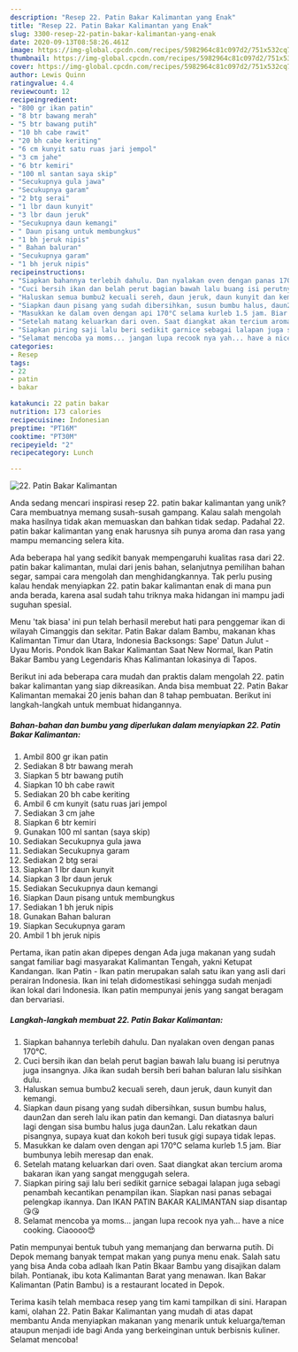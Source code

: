 ```yaml
---
description: "Resep 22. Patin Bakar Kalimantan yang Enak"
title: "Resep 22. Patin Bakar Kalimantan yang Enak"
slug: 3300-resep-22-patin-bakar-kalimantan-yang-enak
date: 2020-09-13T08:58:26.461Z
image: https://img-global.cpcdn.com/recipes/5982964c81c097d2/751x532cq70/22-patin-bakar-kalimantan-foto-resep-utama.jpg
thumbnail: https://img-global.cpcdn.com/recipes/5982964c81c097d2/751x532cq70/22-patin-bakar-kalimantan-foto-resep-utama.jpg
cover: https://img-global.cpcdn.com/recipes/5982964c81c097d2/751x532cq70/22-patin-bakar-kalimantan-foto-resep-utama.jpg
author: Lewis Quinn
ratingvalue: 4.4
reviewcount: 12
recipeingredient:
- "800 gr ikan patin"
- "8 btr bawang merah"
- "5 btr bawang putih"
- "10 bh cabe rawit"
- "20 bh cabe keriting"
- "6 cm kunyit satu ruas jari jempol"
- "3 cm jahe"
- "6 btr kemiri"
- "100 ml santan saya skip"
- "Secukupnya gula jawa"
- "Secukupnya garam"
- "2 btg serai"
- "1 lbr daun kunyit"
- "3 lbr daun jeruk"
- "Secukupnya daun kemangi"
- " Daun pisang untuk membungkus"
- "1 bh jeruk nipis"
- " Bahan baluran"
- "Secukupnya garam"
- "1 bh jeruk nipis"
recipeinstructions:
- "Siapkan bahannya terlebih dahulu. Dan nyalakan oven dengan panas 170°C."
- "Cuci bersih ikan dan belah perut bagian bawah lalu buang isi perutnya juga insangnya. Jika ikan sudah bersih beri bahan baluran lalu sisihkan dulu."
- "Haluskan semua bumbu2 kecuali sereh, daun jeruk, daun kunyit dan kemangi."
- "Siapkan daun pisang yang sudah dibersihkan, susun bumbu halus, daun2an dan sereh lalu ikan patin dan kemangi. Dan diatasnya baluri lagi dengan sisa bumbu halus juga daun2an. Lalu rekatkan daun pisangnya, supaya kuat dan kokoh beri tusuk gigi supaya tidak lepas."
- "Masukkan ke dalam oven dengan api 170°C selama kurleb 1.5 jam. Biar bumbunya lebih meresap dan enak."
- "Setelah matang keluarkan dari oven. Saat diangkat akan tercium aroma bakaran ikan yang sangat menggugah selera."
- "Siapkan piring saji lalu beri sedikit garnice sebagai lalapan juga sebagi penambah kecantikan penampilan ikan. Siapkan nasi panas sebagai pelengkap ikannya. Dan IKAN PATIN BAKAR KALIMANTAN siap disantap 😘😘"
- "Selamat mencoba ya moms... jangan lupa recook nya yah... have a nice cooking. Ciaoooo😍"
categories:
- Resep
tags:
- 22
- patin
- bakar

katakunci: 22 patin bakar 
nutrition: 173 calories
recipecuisine: Indonesian
preptime: "PT16M"
cooktime: "PT30M"
recipeyield: "2"
recipecategory: Lunch

---
```



![22. Patin Bakar Kalimantan](https://img-global.cpcdn.com/recipes/5982964c81c097d2/751x532cq70/22-patin-bakar-kalimantan-foto-resep-utama.jpg)

Anda sedang mencari inspirasi resep 22. patin bakar kalimantan yang unik? Cara membuatnya memang susah-susah gampang. Kalau salah mengolah maka hasilnya tidak akan memuaskan dan bahkan tidak sedap. Padahal 22. patin bakar kalimantan yang enak harusnya sih punya aroma dan rasa yang mampu memancing selera kita.

Ada beberapa hal yang sedikit banyak mempengaruhi kualitas rasa dari 22. patin bakar kalimantan, mulai dari jenis bahan, selanjutnya pemilihan bahan segar, sampai cara mengolah dan menghidangkannya. Tak perlu pusing kalau hendak menyiapkan 22. patin bakar kalimantan enak di mana pun anda berada, karena asal sudah tahu triknya maka hidangan ini mampu jadi suguhan spesial.

Menu &#39;tak biasa&#39; ini pun telah berhasil merebut hati para penggemar ikan di wilayah Cimanggis dan sekitar. Patin Bakar dalam Bambu, makanan khas Kalimantan Timur dan Utara, Indonesia Backsongs: Sape&#39; Datun Julut - Uyau Moris. Pondok Ikan Bakar Kalimantan Saat New Normal, Ikan Patin Bakar Bambu yang Legendaris Khas Kalimantan lokasinya di Tapos.


Berikut ini ada beberapa cara mudah dan praktis dalam mengolah 22. patin bakar kalimantan yang siap dikreasikan. Anda bisa membuat 22. Patin Bakar Kalimantan memakai 20 jenis bahan dan 8 tahap pembuatan. Berikut ini langkah-langkah untuk membuat hidangannya.

<!--inarticleads1-->

##### Bahan-bahan dan bumbu yang diperlukan dalam menyiapkan 22. Patin Bakar Kalimantan:

1. Ambil 800 gr ikan patin
1. Sediakan 8 btr bawang merah
1. Siapkan 5 btr bawang putih
1. Siapkan 10 bh cabe rawit
1. Sediakan 20 bh cabe keriting
1. Ambil 6 cm kunyit (satu ruas jari jempol
1. Sediakan 3 cm jahe
1. Siapkan 6 btr kemiri
1. Gunakan 100 ml santan (saya skip)
1. Sediakan Secukupnya gula jawa
1. Sediakan Secukupnya garam
1. Sediakan 2 btg serai
1. Siapkan 1 lbr daun kunyit
1. Siapkan 3 lbr daun jeruk
1. Sediakan Secukupnya daun kemangi
1. Siapkan  Daun pisang untuk membungkus
1. Sediakan 1 bh jeruk nipis
1. Gunakan  Bahan baluran
1. Siapkan Secukupnya garam
1. Ambil 1 bh jeruk nipis


Pertama, ikan patin akan dipepes dengan Ada juga makanan yang sudah sangat familiar bagi masyarakat Kalimantan Tengah, yakni Ketupat Kandangan. Ikan Patin - Ikan patin merupakan salah satu ikan yang asli dari perairan Indonesia. Ikan ini telah didomestikasi sehingga sudah menjadi ikan lokal dari Indonesia. Ikan patin mempunyai jenis yang sangat beragam dan bervariasi. 

<!--inarticleads2-->

##### Langkah-langkah membuat 22. Patin Bakar Kalimantan:

1. Siapkan bahannya terlebih dahulu. Dan nyalakan oven dengan panas 170°C.
1. Cuci bersih ikan dan belah perut bagian bawah lalu buang isi perutnya juga insangnya. Jika ikan sudah bersih beri bahan baluran lalu sisihkan dulu.
1. Haluskan semua bumbu2 kecuali sereh, daun jeruk, daun kunyit dan kemangi.
1. Siapkan daun pisang yang sudah dibersihkan, susun bumbu halus, daun2an dan sereh lalu ikan patin dan kemangi. Dan diatasnya baluri lagi dengan sisa bumbu halus juga daun2an. Lalu rekatkan daun pisangnya, supaya kuat dan kokoh beri tusuk gigi supaya tidak lepas.
1. Masukkan ke dalam oven dengan api 170°C selama kurleb 1.5 jam. Biar bumbunya lebih meresap dan enak.
1. Setelah matang keluarkan dari oven. Saat diangkat akan tercium aroma bakaran ikan yang sangat menggugah selera.
1. Siapkan piring saji lalu beri sedikit garnice sebagai lalapan juga sebagi penambah kecantikan penampilan ikan. Siapkan nasi panas sebagai pelengkap ikannya. Dan IKAN PATIN BAKAR KALIMANTAN siap disantap 😘😘
1. Selamat mencoba ya moms... jangan lupa recook nya yah... have a nice cooking. Ciaoooo😍


Patin mempunyai bentuk tubuh yang memanjang dan berwarna putih. Di Depok memang banyak tempat makan yang punya menu enak. Salah satu yang bisa Anda coba adlaah Ikan Patin Bkaar Bambu yang disajikan dalam bilah. Pontianak, ibu kota Kalimantan Barat yang menawan. Ikan Bakar Kalimantan (Patin Bambu) is a restaurant located in Depok. 

Terima kasih telah membaca resep yang tim kami tampilkan di sini. Harapan kami, olahan 22. Patin Bakar Kalimantan yang mudah di atas dapat membantu Anda menyiapkan makanan yang menarik untuk keluarga/teman ataupun menjadi ide bagi Anda yang berkeinginan untuk berbisnis kuliner. Selamat mencoba!
